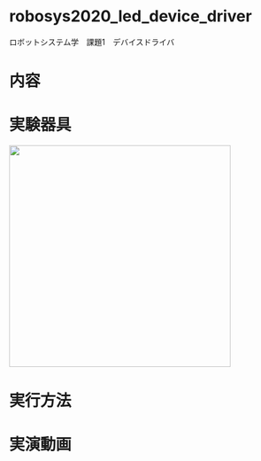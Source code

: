 # robosys2020_led_device_driver
ロボットシステム学　課題1　デバイスドライバ

# 内容

# 実験器具


<img src="https://github.com/TakumiKawamoto/robosys_led/blob/main/contents/IMG_20201203_172423.jpg" width="400px">

# 実行方法

# 実演動画
